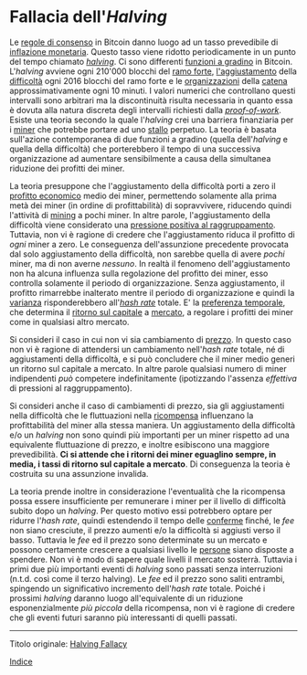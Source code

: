# Fallacia dell'_Halving_



Le [regole di consenso](ch101-glossary.md#regole-di-consenso) in Bitcoin danno luogo ad un tasso prevedibile di [inflazione monetaria](ch101-glossary.md#inflazione). Questo tasso viene ridotto periodicamente in un punto del tempo chiamato [_halving_](ch101-glossary.md#dimezzamento-halving). Ci sono differenti [funzioni a gradino](https://it.wikipedia.org/wiki/Funzione_gradino) in Bitcoin. L'_halving_ avviene ogni 210'000 blocchi del [ramo forte](ch101-glossary.md#ramo-forte-strong-branch), [l'aggiustamento](ch101-glossary.md#aggiustamento) della [difficoltà](ch101-glossary.md#difficoltà) ogni 2016 blocchi del ramo forte e le [organizzazioni](ch101-glossary.md#organizzazione) della [catena](ch101-glossary.md#catena) approssimativamente ogni 10 minuti. I valori numerici che controllano questi intervalli sono arbitrari ma la discontinuità risulta necessaria in quanto essa è dovuta alla natura discreta degli intervalli richiesti dalla [_proof-of-work_](ch101-glossary.md#prova). Esiste una teoria secondo la quale l'_halving_ crei una barriera finanziaria per i [miner](ch101-glossary.md#miner) che potrebbe portare ad uno [stallo](ch101-glossary.md#stallo) perpetuo. La teoria è basata sull'azione contemporanea di due funzioni a gradino (quella dell'_halving_ e quella della difficoltà) che porterebbero il tempo di una successiva organizzazione ad aumentare sensibilmente a causa della simultanea riduzione dei profitti dei miner.

La teoria presuppone che l'aggiustamento della difficoltà porti a zero il [profitto economico](https://www.investopedia.com/terms/e/economicprofit.asp) medio dei miner, permettendo solamente alla prima metà dei miner (in ordine di profittabilità) di sopravvivere, riducendo quindi l'attività di [mining](ch101-glossary.md#centro-di-mining-mine) a pochi miner. In altre parole, l'aggiustamento della difficoltà viene considerato una [pressione positiva al raggruppamento](ch039-pooling-pressure-risk.md). Tuttavia, non vi è ragione di credere che l'aggiustamento riduca il profitto di _ogni_ miner a zero. Le conseguenza dell'assunzione precedente provocata dal solo aggiustamento della difficoltà, non sarebbe quella di avere _pochi_ miner, ma di non averne _nessuno_. In realtà il fenomeno dell'aggiustamento non ha alcuna influenza sulla regolazione del profitto dei miner,  esso controlla solamente il periodo di organizzazione. Senza aggiustamento, il profitto rimarrebbe inalterato mentre il periodo di organizzazione e quindi la [varianza](ch101-glossary.md#varianza) risponderebbero all'[_hash  rate_](ch101-glossary.md#hash-rate) totale. E' la [preferenza temporale](https://en.wikipedia.org/wiki/Time_preference), che determina il [ritorno sul capitale](ch101-glossary.md#interesse) a [mercato](ch101-glossary.md#mercato), a regolare i profitti dei miner come in qualsiasi altro mercato.

Si consideri il caso in cui non vi sia cambiamento di [prezzo](ch101-glossary.md#prezzo). In questo caso non vi è ragione di attendersi un cambiamento nell'_hash rate_ totale, né di aggiustamenti della difficoltà, e si può concludere che il miner medio generi un ritorno sul capitale a mercato. In altre parole qualsiasi numero di miner indipendenti _può_ competere indefinitamente (ipotizzando l'assenza _effettiva_ di pressioni al raggruppamento).

Si consideri anche il caso di cambiamenti di prezzo, sia gli aggiustamenti nella difficoltà che le fluttuazioni nella [ricompensa](ch101-glossary.md#ricompensa-reward) influenzano la profittabilità del miner alla stessa maniera. Un aggiustamento della difficoltà e/o un _halving_ non sono quindi più importanti per un miner rispetto ad una equivalente fluttuazione di prezzo, e inoltre esibiscono una maggiore prevedibilità. **Ci si attende che i ritorni dei miner eguaglino sempre, in media, i tassi di ritorno sul capitale a mercato**. Di conseguenza la teoria è costruita su una assunzione invalida.

La teoria prende inoltre in considerazione l'eventualità che la ricompensa possa essere insufficiente per remunerare i miner per il livello di difficoltà subito dopo un _halving_. Per questo motivo essi potrebbero optare per ridurre l'_hash rate_, quindi estendendo il tempo delle [conferme](ch101-glossary.md#conferma) finché, le _fee_ non siano cresciute,  il prezzo aumenti e/o la difficoltà si aggiusti verso il basso. Tuttavia le _fee_ ed il prezzo sono determinate su un mercato e possono certamente crescere a qualsiasi livello le [persone](ch101-glossary.md#persona) siano disposte a spendere. Non vi è modo di sapere quale livelli il mercato sosterrà. Tuttavia i primi due più importanti eventi di _halving_ sono passati senza interruzioni (n.t.d. così come il terzo halving). Le _fee_ ed il prezzo sono saliti entrambi, spingendo un significativo incremento dell'_hash rate_ totale. Poiché i prossimi _halving_ daranno luogo all'equivalente di un riduzione esponenzialmente _più piccola_ della ricompensa, non vi è ragione di credere che gli eventi futuri saranno più interessanti di quelli passati.

---------
Titolo originale: [Halving Fallacy](https://github.com/libbitcoin/libbitcoin-system/wiki/Halving-Fallacy)

[Indice](/README.md)

